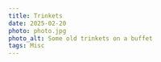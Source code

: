 ```yaml
---
title: Trinkets
date: 2025-02-20
photo: photo.jpg
photo_alt: Some old trinkets on a buffet
tags: Misc
---
```

